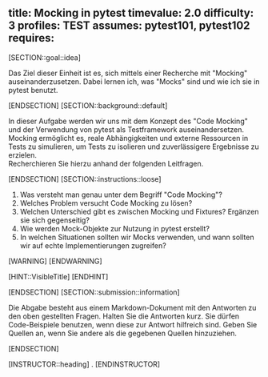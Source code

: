 title: Mocking in pytest
timevalue: 2.0
difficulty: 3
profiles: TEST
assumes: pytest101, pytest102
requires:
---
[SECTION::goal::idea]

Das Ziel dieser Einheit ist es, sich mittels einer Recherche mit "Mocking" auseinanderzusetzen. Dabei lernen ich, was "Mocks" sind und wie ich sie in pytest benutzt.

[ENDSECTION]
[SECTION::background::default]

In dieser Aufgabe werden wir uns mit dem Konzept des "Code Mocking" und der Verwendung von pytest
als Testframework auseinandersetzen.
Mocking ermöglicht es, reale Abhängigkeiten und externe Ressourcen in Tests zu simulieren, um Tests
zu isolieren und zuverlässigere Ergebnisse zu erzielen.  
Recherchieren Sie hierzu anhand der folgenden Leitfragen.

[ENDSECTION]
[SECTION::instructions::loose]

1. Was versteht man genau unter dem Begriff "Code Mocking"?
2. Welches Problem versucht Code Mocking zu lösen?
3. Welchen Unterschied gibt es zwischen Mocking und Fixtures?
   Ergänzen sie sich gegenseitig?
4. Wie werden Mock-Objekte zur Nutzung in pytest erstellt?
5. In welchen Situationen sollten wir Mocks verwenden, und wann sollten wir auf echte
   Implementierungen zugreifen?

[WARNING]
[ENDWARNING]

[HINT::VisibleTitle]
[ENDHINT]

[ENDSECTION]
[SECTION::submission::information]

Die Abgabe besteht aus einem Markdown-Dokument mit den Antworten zu den oben gestellten Fragen.
Halten Sie die Antworten kurz.
Sie dürfen Code-Beispiele benutzen, wenn diese zur Antwort hilfreich sind.
Geben Sie Quellen an, wenn Sie andere als die gegebenen Quellen hinzuziehen.

[ENDSECTION]

[INSTRUCTOR::heading]
.
[ENDINSTRUCTOR]
